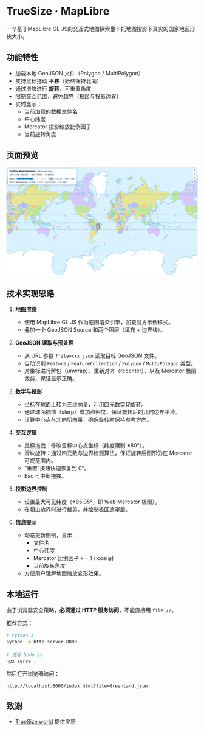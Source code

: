 # TrueSize · MapLibre

一个基于MapLibre GL JS的交互式地图探索墨卡托地图投影下真实的国家地区形状大小。

## 功能特性

- 加载本地 GeoJSON 文件（Polygon / MultiPolygon）
- 支持鼠标拖动 **平移**（始终保持北向）
- 通过滑块进行 **旋转**，可重置角度
- 限制交互范围，避免越界（极区与投影边界）
- 实时显示：
  - 当前加载的数据文件名
  - 中心纬度
  - Mercator 投影缩放比例因子
  - 当前旋转角度
## 页面预览

![TrueSize MapLibre 截图](truesize.jpg)

## 技术实现思路

1. **地图渲染**
   - 使用 MapLibre GL JS 作为底图渲染引擎，加载官方示例样式。
   - 叠加一个 GeoJSON Source 和两个图层（填充 + 边界线）。

2. **GeoJSON 读取与预处理**
   - 从 URL 参数 `?file=xxx.json` 读取目标 GeoJSON 文件。
   - 自动识别 `Feature` / `FeatureCollection` / `Polygon` / `MultiPolygon` 类型。
   - 对坐标进行解包（unwrap）、重新对齐（recenter）、以及 Mercator 极限裁剪，保证显示正确。

3. **数学与投影**
   - 坐标在球面上转为三维向量，利用四元数实现旋转。
   - 通过球面插值（slerp）增加点密度，保证旋转后的几何边界平滑。
   - 计算中心点与北向切向量，确保旋转时保持参考方向。

4. **交互逻辑**
   - 鼠标拖拽：修改目标中心点坐标（纬度限制 ±80°）。
   - 滑块旋转：通过四元数与边界检测算法，保证旋转后图形仍在 Mercator 可视范围内。
   - “重置”按钮快速恢复到 0°。
   - Esc 可中断拖拽。

5. **投影边界控制**
   - 设置最大可见纬度（±85.05°，即 Web Mercator 极限）。
   - 在超出边界时进行裁剪，并绘制极区遮罩层。

6. **信息提示**
   - 动态更新图例，显示：
     - 文件名
     - 中心纬度
     - Mercator 比例因子 k = 1 / cos(φ)
     - 当前旋转角度
   - 方便用户理解地图缩放变形效果。

## 本地运行

由于浏览器安全策略，**必须通过 HTTP 服务访问**，不能直接用 `file://`。

推荐方式：

```bash
# Python 3
python -m http.server 8000

# 或者 Node.js
npx serve .
```

然后打开浏览器访问：

```
http://localhost:8000/index.html?file=Greenland.json
```

## 致谢
- [TrueSize.world](https://truesize.world/) 提供灵感
